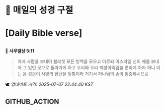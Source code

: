 # 🙏 매일의 성경 구절
# [Daily Bible verse]
##
<!-- START_BIBLE_VERSE -->
📖 **사무엘상 5:11**
> 이에 사람을 보내어 블레셋 모든 방백을 모으고 이르되 이스라엘 신의 궤를 보내어 그 있던 곳으로 돌아가게 하고 우리와 우리 백성이죽임을 면하게 하자 하니 이는 온 성읍이 사망의 환난을 당함이라 거기서 하나님의 손이 엄중하시므로

🕊️ _업데이트 시각: 2025-07-07 22:44:40 KST_
  <!-- END_BIBLE_VERSE -->
## GITHUB_ACTION

